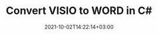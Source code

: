 ---
############################# Static ############################
layout: "autogen-gist"
date: 2021-10-02T14:22:14+03:00
draft: false
path: "total/net/conversion/visio-to-word/"
other_out_formats: "PDF Word eBook Excel Image Web Email Photoshop PowerPoint"
ad_headline: "Convert VISIO to WORD | .NET"
ad_description: "Most Accurate VISIO to WORD document Conversion solution for your .NET applications."

############################# Head ############################
head_title: "Convert VISIO to WORD in C# VB.NET ASP.NET | Document Conversion"
head_description: "Code example to convert VISIO to WORD and 100+ other file formats in .NET (C#, VB.NET, ASP.NET & .NET Core) applications. Display the Converted WORD document as HTML viewer."

############################# Header ############################
title: "Convert VISIO to WORD in C#"
description: "Programmatically convert VISIO to WORD in C# .NET applications using flexible document conversion features to customize the resultant document. Convert the complete document from one file format to other or choose selective pages of a source document based on the page numbers or page ranges and easily convert to a supported document format."

############################# SubMenu ############################
submenu:
    enable: false

############################# Content ############################
content:
    enable: true
    block:
    - title_left: "VISIO to WORD Conversion"
      content_left: |
          Follow these simple steps for VISIO to WORD conversion in C# .NET. View the converted WORD document as HTML without using any external software.

          -   Create **Converter** object to convert VISIO document
          -   Set the convert options for WORD format
          -   Call **Convert** method of **Converter** class instance for conversion to WORD
          -   Set options for HTML viewer
          -   Create **Viewer** object to view converted WORD as HTML
          
      title_right: "Downloads & Installation Instructions"
      content_right: |
          You require `GroupDocs.Conversion` & `GroupDocs.Viewer` namespaces to convert between a wide range of popular document types such as PDF, Microsoft Word, Excel, PowerPoint, Project, Outlook, HTML, diagrams and image file formats. Explore other [.NET APIs for Office documents](https://products.conholdate.com/total/net/) as offered by Conholdate.Total.
          
          Get the respective assembly files from the [downloads](https://downloads.conholdate.com/total/net) or fetch the whole package from [Nuget](https://www.nuget.org/packages/Conholdate.Total/) to add 'Conholdate.Total` directly in your workspace.
          
      gisthash: "4f311c07ae9ee691b8afb7960aa6c806"
      gistfile: "word-to-pdf-conversion.cs"

    - title_left: "Add Watermark to WORD File in C#"
      content_left: |
          Accurately convert documents (VISIO to WORD) exactly as the original file and apply text or image watermarks to the converted document pages using C# .NET code.

          -   Create **Converter** object to convert VISIO document
          -   Create new instance of **WatermarkOptions** class
          -   Specify watermark properties (color, width, text, image etc)
          -   Instantiate the proper **ConvertOptions** class
          -   Set **Watermark** property of the **ConvertOptions** instance
          -   Call **Convert** method of **Converter** class instance for conversion to WORD
        
      title_right: "Source Document Information Extraction"
      content_right: |
          The documents information extraction feature not only allows getting the basic information about the source document file but it also supports extracting some valuable file-format specific information such as project start and end dates of a Microsoft Project file, any printing restrictions on a PDF document, list of folders enclosed in an Outlook data file etc. 

          Convert popular document file formats on different operating systems such as Windows, Linux or macOS while using platforms such as Windows Azure, Mono and Xamarin.
          
      gisthash: "a15affe15284876ce010a315a09da1f0"
      gistfile: "convert-word-to-pdf-and-add-text-watermark-to-converted-pdf.cs"

############################# About Formats ############################
about_formats:
    enable: false
############################# More Formats ############################
more_formats:
    enable: true
    auto: false
    other_out_formats: PDF Word eBook Excel Image Web Email Photoshop PowerPoint
############################# Back to top ###############################
back_to_top:
  enable: true
---